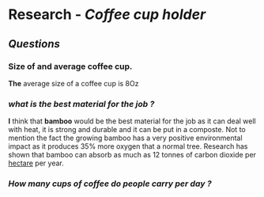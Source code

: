 # **Research** - *Coffee cup holder*
## ***Questions***
### Size of and average coffee cup. 
**The** average size of a coffee cup is 8Oz <br>
###
### ***what is the best material for the job ?***
**I** think that **bamboo** would be the best material for the job as it can deal well with heat, it is strong and durable and it can be put in a composte.
Not to mention the fact the growing bamboo has a very positive environmental impact as it produces 35% more oxygen that a normal tree.
Research has shown that bamboo can absorb as much as 12 tonnes of carbon dioxide per [hectare](https://en.wikipedia.org/wiki/Hectare) per year.
### 
### ***How many cups of coffee do people carry per day ?***
